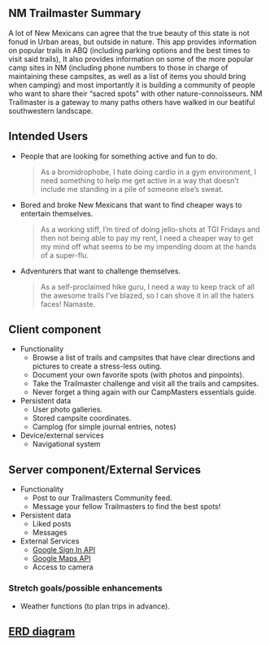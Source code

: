 ## NM Trailmaster Summary 

A lot of New Mexicans can agree that the true beauty of this state is not fonud in Urban areas, but outside in nature. This app provides information on popular trails in ABQ (including parking options and the best times to visit said trails), It also provides information on some of the more popular camp sites in NM (including phone numbers to those in charge of maintaining these campsites, as well as a list of items you should bring when camping) and most importantly it is building a community of people who want to share their “sacred spots” with other nature-connoisseurs. NM Trailmaster is a gateway to many paths others have walked in our beatiful southwestern landscape.

## Intended Users

* People that are looking for something active and fun to do.
	> As a bromidrophobe, I hate doing cardio in a gym environment, I need something to help me get active in a way that doesn’t include me standing in a pile of someone else’s sweat.
* Bored and broke New Mexicans that want to find cheaper ways to entertain themselves.
	> As a working stiff, I’m tired of doing jello-shots at TGI Fridays and then not being able to pay my rent, I need a cheaper way to get my mind off what seems to be my impending doom at the hands of a super-flu.
* Adventurers that want to challenge themselves.
	> As a self-proclaimed hike guru, I need a way to keep track of all the awesome trails I’ve blazed, so I can shove it in all the haters faces! Namaste.

## Client component

* Functionality 
	* Browse a list of trails and campsites that have clear directions and pictures to create a stress-less outing.
	* Document your own favorite spots (with photos and pinpoints).
	* Take the Trailmaster challenge and visit all the trails and campsites.
	* Never forget a thing again with our CampMasters essentials guide.
* Persistent data 
	* User photo galleries. 
	* Stored campsite coordinates.
	* Camplog (for simple journal entries, notes)
* Device/external services
	* Navigational system

## Server component/External Services

* Functionality 
	* Post to our Trailmasters Community feed. 
	* Message your fellow Trailmasters to find the best spots!
* Persistent data
	* Liked posts
	* Messages
* External Services 
    * [Google Sign In API](https://developers.google.com/identity/sign-in/web/sign-in)
    * [Google Maps API](https://developers.google.com/maps/documentation/android-sdk/intro)
    * Access to camera

### Stretch goals/possible enhancements

* Weather functions (to plan trips in advance).

## [ERD diagram](erd.md)
